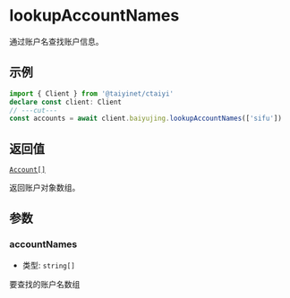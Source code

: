 # lookupAccountNames

通过账户名查找账户信息。

## 示例

```ts twoslash
import { Client } from '@taiyinet/ctaiyi'
declare const client: Client
// ---cut---
const accounts = await client.baiyujing.lookupAccountNames(['sifu'])
```

## 返回值

[`Account[]`](/guide/types#account)

返回账户对象数组。

## 参数

### accountNames

- 类型: `string[]`

要查找的账户名数组

